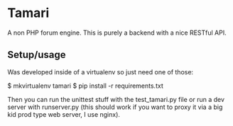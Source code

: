 # Tamari

A non PHP forum engine.  This is purely a backend with a nice RESTful API.

## Setup/usage

Was developed inside of a virtualenv so just need one of those:

$ mkvirtualenv tamari
$ pip install -r requirements.txt

Then you can run the unittest stuff with the test_tamari.py file or run a dev server
with runserver.py (this should work if you want to proxy it via a big kid prod type
web server, I use nginx).
